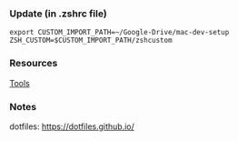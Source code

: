 ### Update (in .zshrc file)
```
export CUSTOM_IMPORT_PATH=~/Google-Drive/mac-dev-setup
ZSH_CUSTOM=$CUSTOM_IMPORT_PATH/zshcustom
```

### Resources
[Tools](/install-tools)

### Notes
dotfiles: https://dotfiles.github.io/

